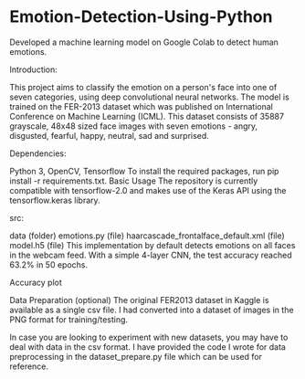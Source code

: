 # Emotion-Detection-Using-Python
Developed a machine learning model on Google Colab to detect human emotions.

Introduction:

This project aims to classify the emotion on a person's face into one of seven categories, using deep convolutional neural networks. The model is trained on the FER-2013 dataset which was published on International Conference on Machine Learning (ICML). This dataset consists of 35887 grayscale, 48x48 sized face images with seven emotions - angry, disgusted, fearful, happy, neutral, sad and surprised.

Dependencies:

Python 3, OpenCV, Tensorflow
To install the required packages, run pip install -r requirements.txt.
Basic Usage
The repository is currently compatible with tensorflow-2.0 and makes use of the Keras API using the tensorflow.keras library.

src:

data (folder)
emotions.py (file)
haarcascade_frontalface_default.xml (file)
model.h5 (file)
This implementation by default detects emotions on all faces in the webcam feed. With a simple 4-layer CNN, the test accuracy reached 63.2% in 50 epochs.

Accuracy plot

Data Preparation (optional)
The original FER2013 dataset in Kaggle is available as a single csv file. I had converted into a dataset of images in the PNG format for training/testing.

In case you are looking to experiment with new datasets, you may have to deal with data in the csv format. I have provided the code I wrote for data preprocessing in the dataset_prepare.py file which can be used for reference.
